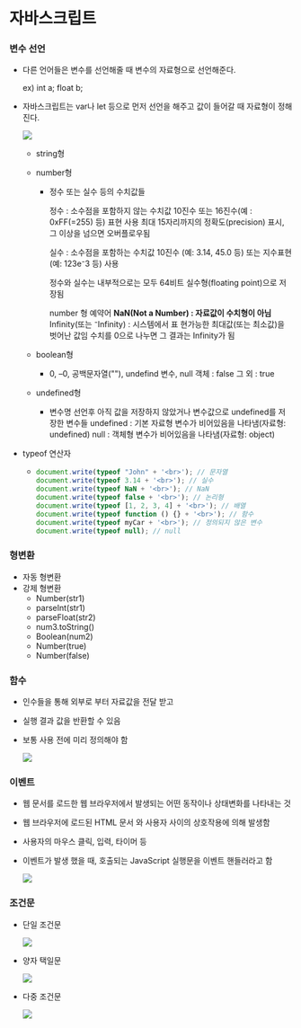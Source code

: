# 자바스크립트

### 변수 선언

- 다른 언어들은 변수를 선언해줄 때 변수의 자료형으로 선언해준다.

  ex) int a;	float b;

- 자바스크립트는 var나 let 등으로 먼저 선언을 해주고 값이 들어갈 때 자료형이 정해진다.

  ![](image/js1.jpg)

  - string형

  - number형

    - 정수 또는 실수 등의 수치값들

      정수 :  소수점을 포함하지 않는 수치값
      10진수 또는 16진수(예 : 0xFF(=255) 등) 표현 사용 
      최대 15자리까지의 정확도(precision) 표시, 그 이상을 넘으면 오버플로우됨

      실수 :  소수점을 포함하는 수치값 
      10진수 (예: 3.14, 45.0 등) 또는 지수표현(예: 123e⁻3 등) 사용 

      정수와 실수는 내부적으로는 모두 64비트 실수형(floating point)으로 저장됨

      number 형 예약어
      **NaN(Not a Number)  : 자료값이 수치형이 아님**
      Infinity(또는 ⁻Infinity) : 시스템에서 표 현가능한 최대값(또는 최소값)을 벗어난 값임
      수치를 0으로 나누면 그 결과는 Infinity가 됨 

  - boolean형

    - 0, –0,  공백문자열(""),  undefind 변수, null 객체 :  false
      그 외 :  true

  - undefined형

    - 변수명 선언후 아직 값을 저장하지 않았거나 변수값으로 undefined를 저장한 변수들
      undefined : 기본 자료형 변수가 비어있음을 나타냄(자료형: undefined)
      null : 객체형 변수가 비어있음을 나타냄(자료형:  object)

- typeof 연산자

  - ```javascript
    document.write(typeof "John" + '<br>'); // 문자열
    document.write(typeof 3.14 + '<br>'); // 실수
    document.write(typeof NaN + '<br>'); // NaN
    document.write(typeof false + '<br>'); // 논리형
    document.write(typeof [1, 2, 3, 4] + '<br>'); // 배열
    document.write(typeof function () {} + '<br>'); // 함수
    document.write(typeof myCar + '<br>'); // 정의되지 않은 변수
    document.write(typeof null); // null
    ```

### 형변환

- 자동 형변환
- 강제 형변환
  - Number(str1)
  - parseInt(str1)
  - parseFloat(str2)
  - num3.toString()
  - Boolean(num2)
  - Number(true)
  - Number(false)

### 함수

- 인수들을 통해 외부로 부터 자료값을 전달 받고

- 실행 결과 값을 반환할 수 있음

- 보통 사용 전에 미리 정의해야 함

  ![](image/js3.jpg)



### 이벤트

- 웹 문서를 로드한 웹 브라우저에서 발생되는 어떤 동작이나 상태변화를 나타내는 것

- 웹 브라우저에 로드된 HTML 문서 와 사용자 사이의 상호작용에 의해 발생함

- 사용자의 마우스 클릭, 입력, 타이머 등

- 이벤트가 발생 했을 때, 호출되는 JavaScript 실행문을 이벤트 핸들러라고 함

  ![](image/js4.jpg)

### 조건문

- 단일 조건문

  ![](image/js5.jpg)

- 양자 택일문

  ![](image/js6.jpg)

- 다중 조건문

  ![](image/js7.jpg)